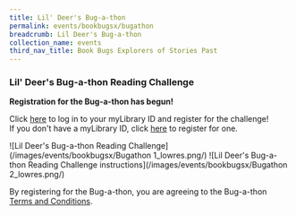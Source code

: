 ```yaml
---
title: Lil' Deer's Bug-a-thon
permalink: events/bookbugsx/bugathon
breadcrumb: Lil Deer's Bug-a-thon
collection_name: events
third_nav_title: Book Bugs Explorers of Stories Past
---
```


### Lil' Deer's Bug-a-thon Reading Challenge

**Registration for the Bug-a-thon has begun!**<br>

Click <a href="http://nlb.gov.sg/mylibrary" target="_blank" rel="noopener noreferrer">here</a> to log in to your myLibrary ID and register for the challenge!<br>
If you don't have a myLibrary ID, click <a href="http://account.nlb.gov.sg/" target="_blank" rel="noopener noreferrer">here</a> to register for one.

![Lil Deer's Bug-a-thon Reading Challenge](/images/events/bookbugsx/Bugathon 1_lowres.png/)
![Lil Deer's Bug-a-thon Reading Challenge instructions](/images/events/bookbugsx/Bugathon 2_lowres.png/)

By registering for the Bug-a-thon, you are agreeing to the Bug-a-thon <a href="/events/bookbugsx/bugathon/termsandconditions" target="_blank" rel="noopener noreferrer">Terms and Conditions</a>.
